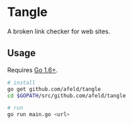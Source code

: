# Tangle

A broken link checker for web sites.

## Usage

Requires [Go 1.6+](https://golang.org).

```bash
# install
go get github.com/afeld/tangle
cd $GOPATH/src/github.com/afeld/tangle

# run
go run main.go <url>
```
